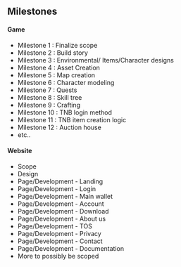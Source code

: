 ## Milestones

#### Game

- Milestone 1 : Finalize scope
- Milestone 2 : Build story
- Milestone 3 : Environmental/ Items/Character designs
- Milestone 4 : Asset Creation
- Milestone 5 : Map creation
- Milestone 6 : Character modeling
- Milestone 7 : Quests
- Milestone 8 : Skill tree
- Milestone 9 : Crafting
- Milestone 10 : TNB login method
- Milestone 11 : TNB item creation logic
- Milestone 12 : Auction house
- etc..

#### Website

- Scope 
- Design
- Page/Development - Landing
- Page/Development - Login
- Page/Development - Main wallet
- Page/Development - Account
- Page/Development - Download
- Page/Development - About us
- Page/Development - TOS
- Page/Development - Privacy
- Page/Development - Contact
- Page/Development - Documentation
- More to possibly be scoped
